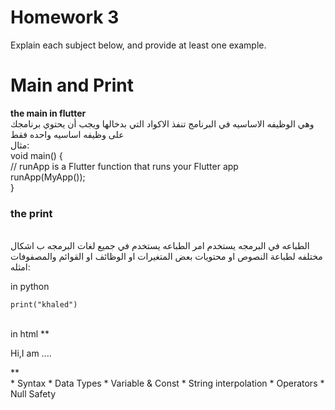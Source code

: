 # Homework 3

Explain each subject below, and provide at least one example.

# Main and Print

**the main in flutter**
<br/>
وهي الوظيفه الاساسيه في البرنامج تنفذ الاكواد التي بدخالها ويجب أن يحتوي برنامجك على وظيفه اساسيه واحده فقط
<br/>
مثال:
<br/>
 void main() {
 <br/>
 // runApp is a Flutter function that runs your Flutter app
 <br/>
  runApp(MyApp());  
}

### the print 
<br/>
الطباعه في البرمجه يستخدم امر الطباعه يستخدم في جميع لغات البرمجه ب اشكال مختلفه لطباعة النصوص او محتويات بعض المتغيرات او الوظائف او القوائم والمصفوفات
<br/>
امثله:
<br/>

in python 
<br/>

    print("khaled")


<br/>
in html
    **<p>Hi,I am ....<p>**

 <br/>
* Syntax
* Data Types 
* Variable  & Const 
* String interpolation 
* Operators 
* Null Safety
